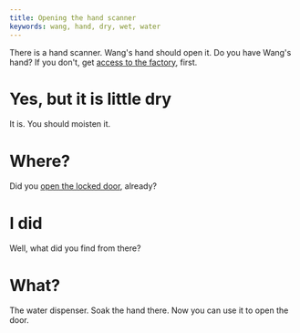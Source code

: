 ```yaml
---
title: Opening the hand scanner
keywords: wang, hand, dry, wet, water
---
```


There is a hand scanner. Wang's hand should open it. Do you have Wang's hand? If you don't, get [access to the factory](../030-plan/index.md), first.

# Yes, but it is little dry
It is. You should moisten it.

# Where?
Did you [open the locked door](010-hall.md), already?

# I did
Well, what did you find from there?

# What?
The water dispenser. Soak the hand there. Now you can use it to open the door.

